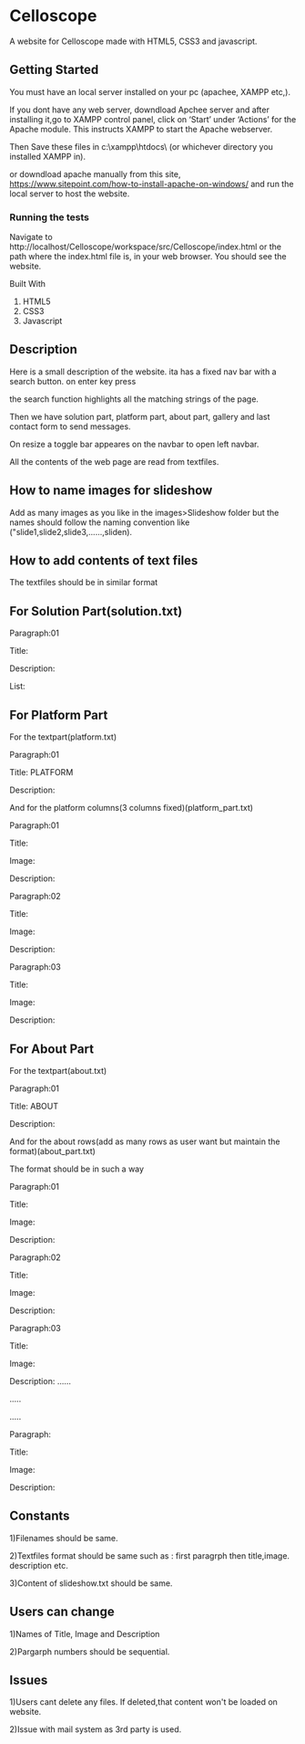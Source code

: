 # Celloscope

A website for Celloscope made with HTML5, CSS3 and javascript.

## Getting Started

You must have an local server installed on your pc (apachee, XAMPP etc,).

If you dont have any web server, downdload Apchee server and after installing it,go to XAMPP control panel, click on ‘Start’ under ‘Actions’ for the Apache module. This instructs XAMPP to start the Apache webserver.

Then Save these files in c:\xampp\htdocs\ (or whichever directory you installed XAMPP in).

or downdload apache manually from this site, https://www.sitepoint.com/how-to-install-apache-on-windows/ 
and run the local server to host the website.


### Running the tests

Navigate to http://localhost/Celloscope/workspace/src/Celloscope/index.html or the path where the index.html file is, in your web browser. You should see the website.

Built With
1) HTML5
2) CSS3
3) Javascript

## Description 

Here is a small description of the website. ita has a fixed nav bar with a search button. on enter key press 

the search function highlights all the matching strings of the page.

Then we have solution part, platform part, about part, gallery and last contact form to send messages.

On resize a toggle bar appeares on the navbar to open left  navbar. 

All the contents of the web page are read from textfiles.

## How to name images for slideshow

Add as many images as you like in the images>Slideshow folder  but the names should follow the naming convention like 
("slide1,slide2,slide3,......,sliden).

## How to add contents of text files

The textfiles should be in similar format

## For Solution Part(solution.txt)

Paragraph:01

Title: 

Description: 

List:

## For Platform Part

For the textpart(platform.txt)

Paragraph:01

Title: PLATFORM

Description:

And for the platform columns(3 columns fixed)(platform_part.txt)

Paragraph:01

Title: 

Image: 

Description: 

Paragraph:02

Title: 

Image: 

Description: 

Paragraph:03

Title:

Image:  

Description:

## For About Part

For the textpart(about.txt)

Paragraph:01

Title: ABOUT

Description:


And for the about rows(add as many rows as user want but maintain the format)(about_part.txt)

The format should be in such a way 

Paragraph:01

Title: 

Image: 

Description: 

Paragraph:02

Title: 

Image: 

Description: 

Paragraph:03

Title: 

Image: 

Description:
......

.....

.....

Paragraph:

Title: 

Image:  

Description:


## Constants

1)Filenames should be same.

2)Textfiles format should be same such as : first paragrph then title,image. description etc.

3)Content of slideshow.txt should be same.

## Users can change

1)Names of Title, Image and Description

2)Pargarph numbers should be sequential.

## Issues

1)Users cant delete any files. If deleted,that content won't be loaded on website.

2)Issue with mail system as 3rd party is used.


